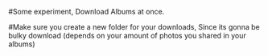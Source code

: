 #Some experiment, Download Albums at once.

#Make sure you create a new folder for your downloads, Since its gonna be bulky download (depends on your amount of photos you shared in your albums)

